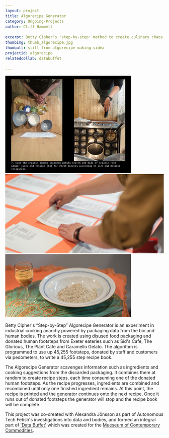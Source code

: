 ```yaml
---
layout: project
title: Algorecipe Generator
category: Ongoing-Projects
author: Cliff Hammett

excerpt: Betty Cipher's 'step-by-step' method to create culinary chaos. Part of 'Data Buffet' series.
thumbimg: thumb_algorecipe.jpg
thumbalt: still from algorecipe making videa 
projectid: algorecipe
relatedcollab: databuffet

---
```


![Still from split screen video, where an algorecipe dish is made](/resources/img/project_algorecipe1.jpg)
![Arranging the printed algorecipes](/resources/img/project_algorecipe2.jpg)
![The finished dish](/resources/img/project_algorecipe3.jpg)

Betty Cipher's “Step-by-Step” Algorecipe Generator is an experiment in industrial cooking anarchy powered by packaging data from the bin and human bodies. The work is created using disused food packaging and donated human footsteps from Exeter eateries such as Sid's Cafe, The Glorious, The Plant Cafe and Caramello Gelato. The algorithm is programmed to use up 45,255 footsteps, donated by staff and customers via pedometers, to write a 45,255 step recipe book.

The Algorecipe Generator scavenges information such as ingredients and cooking suggestions from the discarded packaging. It combines them at random to create recipe steps, each time consuming one of the donated human footsteps. As the recipe progresses, ingredients are combined and recombined until only one finished ingredient remains. At this point, the recipe is printed and the generator continues onto the next recipe. Once it runs out of donated footsteps the generator will stop and the recipe book will be complete.

This project was co-created with Alexandra Jönsson as part of Autonomous Tech Fetish's investigations into data and bodies, and formed an integral part of ['Data Buffet'](/collaborations/2016/05/20/collab-databuffet/) which was created for the [Mueseum of Contemporary Commodities](http://www.moccguide.net).
